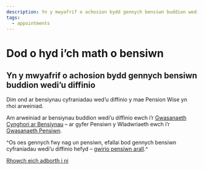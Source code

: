 ```yaml
---
description: Yn y mwyafrif o achosion bydd gennych bensiwn buddion wedi’u diffinio
tags:
  - appointments
---
```


# Dod o hyd i’ch math o bensiwn

## Yn y mwyafrif o achosion bydd gennych bensiwn buddion wedi’u diffinio

Dim ond ar bensiynau cyfraniadau wed’u diffinio y mae Pension Wise yn rhoi arweiniad.

Am arweiniad ar bensiynau buddion wedi’u diffinio ewch i’r [Gwasanaeth Cynghori ar Bensiynau](http://www.pensionsadvisoryservice.org.uk)
– ar gyfer Pensiwn y Wladwriaeth ewch i’r [Gwasanaeth Pensiwn](https://www.gov.uk/contact-pension-service).

^Os oes gennych fwy nag un pensiwn, efallai bod gennych bensiwn cyfraniadau wedi’u diffinio hefyd – [gwirio pensiwn arall](/cy/pension-type-tool).^

[Rhowch eich adborth i ni](http://research.pensionwise.gov.uk/s/PTTfeedback/)
